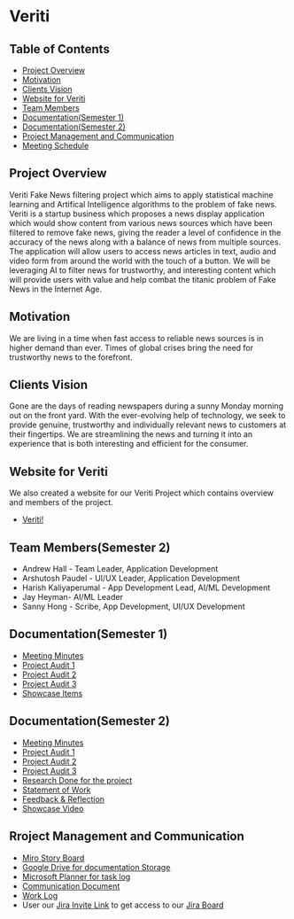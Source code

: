 # Veriti

## Table of Contents
* [Project Overview](#project-overview)
* [Motivation](#motivation)
* [Clients Vision](#clients-vision)
* [Website for Veriti](#websi)
* [Team Members](#team-members)
* [Documentation(Semester 1)](#documentation-semester-1)
* [Documentation(Semester 2)](#documentation-semester-2)
* [Project Management and Communication](#project-management-and-communication)
* [Meeting Schedule](#meeting-schedule)


## Project Overview
Veriti Fake News filtering project which aims to apply statistical machine learning and Artifical Intelligence algorithms to the problem of fake news. Veriti is a startup business which proposes a news display application which would show content from various news sources which have been filtered to remove fake news, giving the reader a level of confidence in the accuracy of the news along with a balance of news from multiple sources. The application will allow users to access news articles in text, audio and video form from around the world with the touch of a button. We will be leveraging AI to filter news for trustworthy, and interesting content which will provide users with value and help combat the titanic problem of Fake News in the Internet Age.

## Motivation
We are living in a time when fast access to reliable news sources is in higher demand than ever. Times of global crises bring the need for trustworthy news to the forefront.

## Clients Vision
Gone are the days of reading newspapers during a sunny Monday morning out on the front yard. With the ever-evolving help of technology, we seek to provide genuine, trustworthy and individually relevant news to customers at their fingertips. We are streamlining the news and turning it into an experience that is both interesting and efficient for the consumer. 

## Website for Veriti
We also created a website for our Veriti Project which contains overview and members of the project.
- [Veriti!](https://sites.google.com/view/veriti/#h.wln1je7s8ewt)

## Team Members(Semester 2)
- Andrew Hall - Team Leader, Application Development
- Arshutosh Paudel - UI/UX Leader, Application Development
- Harish Kaliyaperumal - App Development Lead, AI/ML Development
- Jay Heyman​- AI/ML Leader​
- Sanny Hong​ - Scribe, App Development, UI/UX Development​

## Documentation(Semester 1)
- [Meeting Minutes](https://drive.google.com/drive/folders/1Z37U6ZIGwwG-HzEAaSN22_vTykuAnBok?usp=sharing)
- [Project Audit 1](https://drive.google.com/drive/folders/1l9G_SIKWSDVadqf13wGkGcWf-lFZIZIk?usp=sharing)
- [Project Audit 2](https://drive.google.com/drive/folders/1JQWeVpZ2X1BSqqxF6z5COyJnrUO94j7f?usp=sharing)
- [Project Audit 3](https://drive.google.com/drive/folders/1IHaArjOz8D-_eq4-6uXdH46U9NSywqtF?usp=sharing)
- [Showcase Items](https://drive.google.com/drive/folders/1y-COYHbI5b3nlmd9jpz3nU4vO3luHqDe?usp=sharing)

## Documentation(Semester 2)
- [Meeting Minutes](https://drive.google.com/drive/folders/1upavabqlHOQ221rhMnEXg1b_aurWXwzM?usp=sharing)
- [Project Audit 1](https://drive.google.com/drive/folders/1zZ4Hds7zg0q5kHrIPcZpsEBuVZEf1eKw?usp=sharing)
- [Project Audit 2](https://drive.google.com/drive/folders/12LV9tDTD6UX11c0YeKouG8se9HztCDTR?usp=sharing)
- [Project Audit 3](https://drive.google.com/drive/folders/1BQvT1j25cB9adyOehPI4Y3LJ4qyay2-N)
- [Research Done for the project](https://drive.google.com/drive/folders/1BQaTkJfzwxWLmFnne_T4A1lwFItyKDam?usp=sharing)
- [Statement of Work](https://drive.google.com/drive/folders/1WRBmewPQiGX6eswLqQ27WqCG284EFoFX?usp=sharing)
- [Feedback & Reflection](https://drive.google.com/drive/folders/1RJ87i5w2UAPCj1A7MinpT9vZ895SF5zU?usp=sharing)
- [Showcase Video](https://drive.google.com/drive/folders/1lJdRYwLsQmvdvXhB1Rl1poJJ0w_n9bQ5)

## Rroject Management and Communication
- [Miro Story Board](https://miro.com/app/board/o9J_kmvWyI8=/)
- [Google Drive for documentation Storage](https://drive.google.com/drive/folders/1eSVANGZcTTQHmhdbAeDPfytn9qH2z0SW?usp=sharing)
- [Microsoft Planner for task log](https://tasks.office.com/ANU365.onmicrosoft.com/en-US/Home/Planner/#/plantaskboard?groupId=b281e11d-1009-476d-8907-ebd2be2edb48&planId=kZ83flB2k06jqDMWq27Jn8gAFks5)
- [Communication Document](https://docs.google.com/document/d/1Y_dyhCAuoTM0jxEbyiXzjQaNaDeoiTfVqYjiQvUADnQ/edit?usp=sharing)
- [Work Log](https://docs.google.com/spreadsheets/d/1nb6p_P_V1yTU3rJQp2C5U_ZMiiq-XA8H-r1yHunGqgI/edit?usp=sharing)
- User our [Jira Invite Link](https://id.atlassian.com/invite/p/jira-software?id=hs9nXMJKShK5KvTSNpuwyg) to get access to our [Jira Board](https://veriti.atlassian.net/secure/RapidBoard.jspa?rapidView=2&projectKey=VA)

